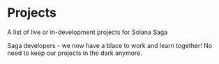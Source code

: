 # Projects

A list of live or in-development projects for Solana Saga

Saga developers - we now have a blace to work and learn together!  No need to keep our projects in the dark anymore.
